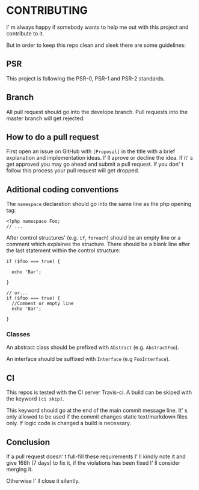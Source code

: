 # CONTRIBUTING

I' m always happy if somebody wants to help me out with this project and contribute to it.

But in order to keep this repo clean and sleek there are some guidelines:

## PSR

This project is following the PSR-0, PSR-1 and PSR-2 standards.

## Branch

All pull request should go into the develope branch. Pull requests into the master branch will get rejected.

## How to do a pull request

First open an issue on GitHub with ```[Proposal]``` in the title with a brief explanation and implementation ideas.
I' ll aprove or decline the idea. If it' s get approved you may go ahead and submit a pull request. If you don' t follow this process your pull request will get dropped.


## Aditional coding conventions

The ```namespace``` declaration should go into the same line as the php opening tag:

    <?php namespace Foo;
    // ...

After control structures' (e.g. ```if```, ```foreach```) should be an empty line or a comment which explaines the structure.
There should be a blank line after the last statement within the control structure:

    if ($foo === true) {

      echo 'Bar';
    
    }
    
    // or...
    if ($foo === true) {
      //Comment or empty line
      echo 'Bar';
    
    }

### Classes

An abstract class should be prefixed with ```Abstract``` (e.g. ```AbstractFoo```).

An interface should be suffixed with ```Interface``` (e.g ```FooInterface```).

## CI

This repos is tested with the CI server Travis-ci. A build can be skiped with the keyword ```[ci skip]```.

This keyword should go at the end of the main commit message line. It' s only allowed to be used if the commit changes static text/markdown files only.
If logic code is changed a build is necessary.


## Conclusion

If a pull request doesn' t full-fill these requirements I' ll kindly note it and give 168h (7 days) to fix it, if the violations has been fixed I' ll consider merging it.

Otherwise I' ll close it silently.
